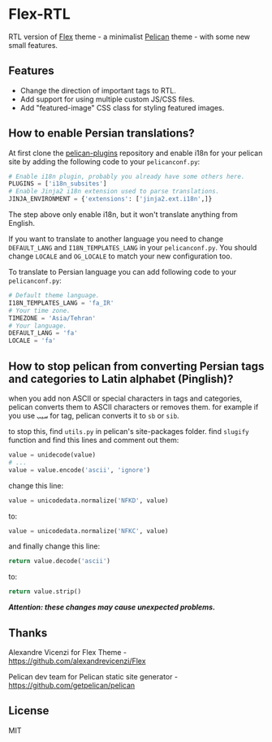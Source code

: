 # Flex-RTL

RTL version of [Flex](https://github.com/alexandrevicenzi/Flex) theme - a minimalist [Pelican](http://blog.getpelican.com/) theme - with some new small features.

## Features

* Change the direction of important tags to RTL.
* Add support for using multiple custom JS/CSS files.
* Add "featured-image" CSS class for styling featured images.

## How to enable Persian translations?

At first clone the [pelican-plugins](https://github.com/getpelican/pelican-plugins/) repository and enable i18n for your pelican site by adding the following code to your `pelicanconf.py`:

```python
# Enable i18n plugin, probably you already have some others here.
PLUGINS = ['i18n_subsites']
# Enable Jinja2 i18n extension used to parse translations.
JINJA_ENVIRONMENT = {'extensions': ['jinja2.ext.i18n',]}
```

The step above only enable i18n, but it won't translate anything from English.

If you want to translate to another language you need to change `DEFAULT_LANG` and `I18N_TEMPLATES_LANG` in your  `pelicanconf.py`. You should change `LOCALE` and `OG_LOCALE` to match your new configuration too.

To translate to Persian language you can add following code to your `pelicanconf.py`:

```python
# Default theme language.
I18N_TEMPLATES_LANG = 'fa_IR'
# Your time zone.
TIMEZONE = 'Asia/Tehran'
# Your language.
DEFAULT_LANG = 'fa'
LOCALE = 'fa'
```

## How to stop pelican from converting Persian tags and categories to Latin alphabet (Pinglish)?

when you add non ASCII or special characters in tags and categories, pelican converts them to ASCII characters or removes them.
for example if you use `سیب` for tag, pelican converts it to `sb` or `sib`.

to stop this, find `utils.py` in pelican's site-packages folder. find `slugify` function and find this lines and comment out them:

```python
value = unidecode(value)
# ...
value = value.encode('ascii', 'ignore')
```

change this line:

```python
value = unicodedata.normalize('NFKD', value)
```

to:

```python
value = unicodedata.normalize('NFKC', value)
```

and finally change this line:

```python
return value.decode('ascii')
```

to:

```python
return value.strip()
```
***Attention: these changes may cause unexpected problems.***

## Thanks

Alexandre Vicenzi for Flex Theme - https://github.com/alexandrevicenzi/Flex

Pelican dev team for Pelican static site generator - https://github.com/getpelican/pelican

## License

MIT
